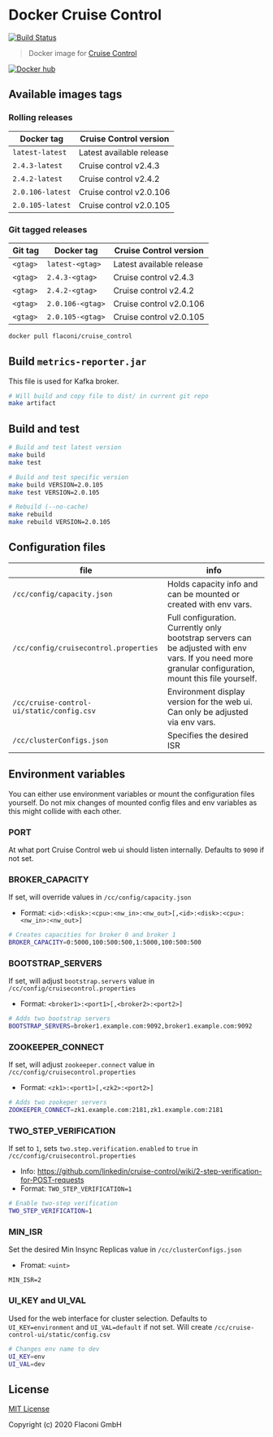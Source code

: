 # Docker Cruise Control

[![Build Status](https://travis-ci.com/Flaconi/docker-cruise_control.svg?branch=master)](https://travis-ci.com/Flaconi/docker-cruise_control)


> Docker image for [Cruise Control](https://github.com/linkedin/cruise-control)

[![Docker hub](http://dockeri.co/image/flaconi/cruise_control?&kill_cache=1)](https://hub.docker.com/r/flaconi/cruise_control)


## Available images tags

### Rolling releases

| Docker tag        | Cruise Control version   |
|-------------------|--------------------------|
| `latest-latest`   | Latest available release |
| `2.4.3-latest`    | Cruise control v2.4.3    |
| `2.4.2-latest`    | Cruise control v2.4.2    |
| `2.0.106-latest`  | Cruise control v2.0.106  |
| `2.0.105-latest`  | Cruise control v2.0.105  |

### Git tagged releases

| Git tag  | Docker tag        | Cruise Control version   |
|----------|-------------------|--------------------------|
| `<gtag>` | `latest-<gtag>`   | Latest available release |
| `<gtag>` | `2.4.3-<gtag>`    | Cruise control v2.4.3    |
| `<gtag>` | `2.4.2-<gtag>`    | Cruise control v2.4.2    |
| `<gtag>` | `2.0.106-<gtag>`  | Cruise control v2.0.106  |
| `<gtag>` | `2.0.105-<gtag>`  | Cruise control v2.0.105  |

```bash
docker pull flaconi/cruise_control
```


## Build `metrics-reporter.jar`

This file is used for Kafka broker.
```bash
# Will build and copy file to dist/ in current git repo
make artifact
```


## Build and test
```bash
# Build and test latest version
make build
make test

# Build and test specific version
make build VERSION=2.0.105
make test VERSION=2.0.105

# Rebuild (--no-cache)
make rebuild
make rebuild VERSION=2.0.105
```


## Configuration files

| file | info |
|------|------|
| `/cc/config/capacity.json` | Holds capacity info and can be mounted or created with env vars. |
| `/cc/config/cruisecontrol.properties` | Full configuration. Currently only bootstrap servers can be adjusted with env vars. If you need more granular configuration, mount this file yourself. |
| `/cc/cruise-control-ui/static/config.csv` | Environment display version for the web ui. Can only be adjusted via env vars. |
| `/cc/clusterConfigs.json` | Specifies the desired ISR |


## Environment variables

You can either use environment variables or mount the configuration files yourself. Do not mix changes of mounted config files and env variables as this might collide with each other.

### PORT

At what port Cruise Control web ui should listen internally. Defaults to `9090` if not set.


### BROKER_CAPACITY
If set, will override values in `/cc/config/capacity.json`

* Format: `<id>:<disk>:<cpu>:<nw_in>:<nw_out>[,<id>:<disk>:<cpu>:<nw_in>:<nw_out>]`

```bash
# Creates capacities for broker 0 and broker 1
BROKER_CAPACITY=0:5000,100:500:500,1:5000,100:500:500
```

### BOOTSTRAP_SERVERS
If set, will adjust `bootstrap.servers` value in `/cc/config/cruisecontrol.properties`

* Format: `<broker1>:<port1>[,<broker2>:<port2>]`

```bash
# Adds two bootstrap servers
BOOTSTRAP_SERVERS=broker1.example.com:9092,broker1.example.com:9092
```

### ZOOKEEPER_CONNECT
If set, will adjust `zookeeper.connect` value in `/cc/config/cruisecontrol.properties`

* Format: `<zk1>:<port1>[,<zk2>:<port2>]`

```bash
# Adds two zookeper servers
ZOOKEEPER_CONNECT=zk1.example.com:2181,zk1.example.com:2181
```

### TWO_STEP_VERIFICATION
If set to `1`, sets `two.step.verification.enabled` to `true` in `/cc/config/cruisecontrol.properties`

* Info: https://github.com/linkedin/cruise-control/wiki/2-step-verification-for-POST-requests
* Format: `TWO_STEP_VERIFICATION=1`

```bash
# Enable two-step verification
TWO_STEP_VERIFICATION=1
```

### MIN_ISR
Set the desired Min Insync Replicas value in `/cc/clusterConfigs.json`

* Fromat: `<uint>`

```
MIN_ISR=2
```


### UI_KEY and UI_VAL

Used for the web interface for cluster selection.
Defaults to `UI_KEY=environment` and `UI_VAL=default` if not set.
Will create `/cc/cruise-control-ui/static/config.csv`
```bash
# Changes env name to dev
UI_KEY=env
UI_VAL=dev
```


## License

[MIT License](LICENSE.md)

Copyright (c) 2020 Flaconi GmbH
